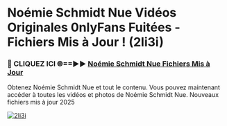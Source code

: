 # Noémie Schmidt Nue Vidéos Originales 0nlyFans Fuitées - Fichiers Mis à Jour ! (2li3i)

<h3>🔴 CLIQUEZ ICI 🌐==►► <a href="https://tinyurl.com/2pmr4ezf" rel="nofollow">Noémie Schmidt Nue Fichiers Mis à Jour</a></h3>

Obtenez Noémie Schmidt Nue et tout le contenu. Vous pouvez maintenant accéder à toutes les vidéos et photos de Noémie Schmidt Nue. Nouveaux fichiers mis à jour 2025

[![2li3i](https://i.imgur.com/6SNvagu.gif)](https://tinyurl.com/2pmr4ezf)
